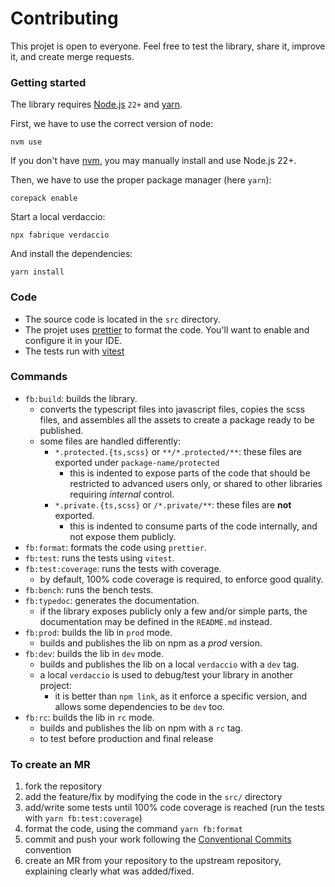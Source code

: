 # Contributing

This projet is open to everyone. Feel free to test the library, share it, improve it, and create merge requests.

### Getting started

The library requires [Node.js](https://nodejs.org/en) `22+` and [yarn](https://yarnpkg.com/).

First, we have to use the correct version of node:

```shell
nvm use
```

If you don't have [nvm](https://github.com/nvm-sh/nvm), you may manually install and use Node.js 22+.

Then, we have to use the proper package manager (here `yarn`):

```shell
corepack enable
```

Start a local verdaccio:

```shell
npx fabrique verdaccio
```

And install the dependencies:

```shell
yarn install
```

### Code

- The source code is located in the `src` directory.
- The projet uses [prettier](https://prettier.io/) to format the code. You'll want to enable and configure it in your IDE.
- The tests run with [vitest](https://vitest.dev)

### Commands

- `fb:build`: builds the library.
  - converts the typescript files into javascript files, copies the scss files, and assembles all the assets to create a package ready to be published.
  - some files are handled differently:
    - `*.protected.{ts,scss}` or `**/*.protected/**`: these files are exported under `package-name/protected`
      - this is indented to expose parts of the code that should be restricted to advanced users only, or shared to other libraries requiring _internal_ control.
    - `*.private.{ts,scss}` or `/*.private/**`: these files are **not** exported.
      - this is indented to consume parts of the code internally, and not expose them publicly.
- `fb:format`: formats the code using `prettier`.
- `fb:test`: runs the tests using `vitest`.
- `fb:test:coverage`: runs the tests with coverage.
  - by default, 100% code coverage is required, to enforce good quality.
- `fb:bench`: runs the bench tests.
- `fb:typedoc`: generates the documentation.
  - if the library exposes publicly only a few and/or simple parts, the documentation may be defined in the `README.md` instead.
- `fb:prod`: builds the lib in `prod` mode.
  - builds and publishes the lib on npm as a _prod_ version.
- `fb:dev`: builds the lib in `dev` mode.
  - builds and publishes the lib on a local `verdaccio` with a `dev` tag.
  - a local `verdaccio` is used to debug/test your library in another project:
    - it is better than `npm link`, as it enforce a specific version, and allows some dependencies to be `dev` too.
- `fb:rc`: builds the lib in `rc` mode.
  - builds and publishes the lib on npm with a `rc` tag.
  - to test before production and final release

### To create an MR

1. fork the repository
1. add the feature/fix by modifying the code in the `src/` directory
1. add/write some tests until 100% code coverage is reached (run the tests with `yarn fb:test:coverage`)
1. format the code, using the command `yarn fb:format`
1. commit and push your work following the [Conventional Commits](https://www.conventionalcommits.org/en/v1.0.0/) convention
1. create an MR from your repository to the upstream repository, explaining clearly what was added/fixed.

